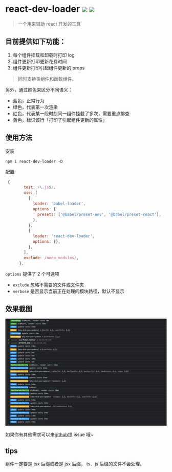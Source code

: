 # react-dev-loader ![](https://img.shields.io/badge/npm%20package-2.2.10-brightgreen) ![](https://img.shields.io/badge/webpack-loader-blue)

> 一个用来辅助 react 开发的工具

## 目前提供如下功能：

1. 每个组件挂载和卸载时打印 log
2. 组件更新打印更新花费时间
3. 组件更新打印引起组件更新的 props

> 同时支持类组件和函数组件。

另外，通过颜色来区分不同语义：

- 蓝色，正常行为
- 绿色，代表第一次渲染
- 红色，代表某一段时刻同一组件挂载了多次，需要重点排查
- 黄色，标识该行「打印了引起组件更新的属性」

## 使用方法

安装

```
npm i react-dev-loader -D
```

配置

```js
 {
        test: /\.js$/,
        use: [
          {
            loader: 'babel-loader',
            options: {
              presets: ['@babel/preset-env', '@babel/preset-react'],
            },
          },
          {
            loader: 'react-dev-loader',
            options: {},
          },
        ],
        exclude: /node_modules/,
      },
```

`options` 提供了 2 个可选项

- `exclude` 忽略不需要的文件或文件夹
- `verbose` 是否显示当前正在处理的模块路径，默认不显示

## 效果截图

![](/assets/20210604-259294.png)

如果你有其他需求可以来[github](https://github.com/onlyadaydreamer/react-dev-loader)提 issue 哦~

## tips

组件一定要是 tsx 后缀或者是 jsx 后缀， ts、js 后缀的文件不会处理。
